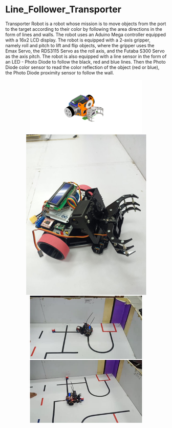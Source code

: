 # Line_Follower_Transporter
Transporter Robot is a robot whose mission is to move objects from the port to the target according to their color by following the area directions in the form of lines and walls.
The robot uses an Aduino Mega controller equipped with a 16x2 LCD display. The robot is equipped with a 2-axis gripper, namely roll and pitch to lift and flip objects, where the gripper uses the Emax Servo, the RDS3115 Servo as the roll axis, and the Futaba S300 Servo as the axis pitch. The robot is also equipped with a line sensor in the form of an LED - Photo Diode to follow the black, red and blue lines. Then the Photo Diode color sensor to read the color reflection of the object (red or blue), the Photo Diode proximity sensor to follow the wall.

<p align="center">
  <img src="Mechanism2_default.png" width="350" title="hover text">
  <img src="SAVE_20200104_220831.jpg" height="500" alt="accessibility text">
  <img src="LINE_MOVIE_1578150406364[(000185)2020-09-07-08-49-11].jpg" width="350" alt="accessibility text">
  <img src="LINE_MOVIE_1578150406364[(000311)2020-09-07-08-49-50].jpg" width="350" alt="accessibility text">
</p>
